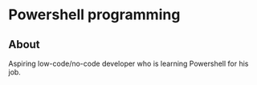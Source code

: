 # Powershell programming

## About
Aspiring low-code/no-code developer who is learning Powershell for his job. 